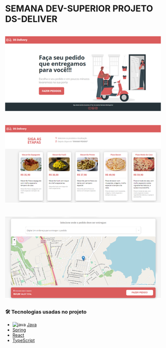 # SEMANA DEV-SUPERIOR PROJETO DS-DELIVER  


<h1 align="center">
  <img alt="TelaInicial" title="#TelaInicial" src="./IMG_README/Home.PNG" />
</h1>

<h1 align="center">
  <img alt="lista_produtos" title="#lista_produtos" src="./IMG_README/lista_produtos.PNG" />
</h1>

<h1 align="center">
  <img alt="mapa_pedidos" title="#mapa_pedidos" src="./IMG_README/mapa_pedidos.PNG" />
</h1>


### 🛠 Tecnologias usadas no projeto



- <img src="https://emoji.gg/assets/emoji/java.png" width="30px" height="30px" alt="java"> [Java](https://www.java.com/pt-BR/)
- <a href="https://emojis.slackmojis.com/emojis/images/1473950148/1161/react.png?1473950148"></a> [Spring](https://spring.io/)
- [React](https://pt-br.reactjs.org/)
- [TypeScript](https://www.typescriptlang.org/)
